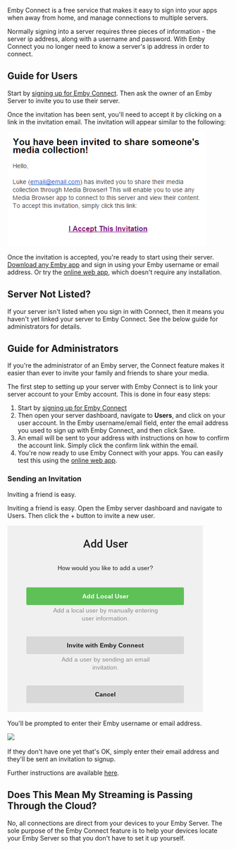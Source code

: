 Emby Connect is a free service that makes it easy to sign into your apps when away from home, and manage connections to multiple servers.

Normally signing into a server requires three pieces of information - the server ip address, along with a username and password. With Emby Connect you no longer need to know a server's ip address in order to connect.

## Guide for Users

Start by [signing up for Emby Connect](http://emby.media/connect/). Then ask the owner of an Emby Server to invite you to use their server.

Once the invitation has been sent, you'll need to accept it by clicking on a link in the invitation email. The invitation will appear similar to the following:

![](images/server/connect1.png)

Once the invitation is accepted, you're ready to start using their server. [Download any Emby app](http://emby.media/download) and sign in using your Emby username or email address. Or try the [online web app](http://app.emby.media), which doesn't require any installation.

## Server Not Listed?

If your server isn't listed when you sign in with Connect, then it means you haven't yet linked your server to Emby Connect. See the below guide for administrators for details.

## Guide for Administrators

If you're the administrator of an Emby server, the Connect feature makes it easier than ever to invite your family and friends to share your media.

The first step to setting up your server with Emby Connect is to link your server account to your Emby account. This is done in four easy steps:

1. Start by [signing up for Emby Connect](http://emby.media/connect/)
2. Then open your server dashboard, navigate to **Users**, and click on your user account. In the Emby username/email field, enter the email address you used to sign up with Emby Connect, and then click Save.
3. An email will be sent to your address with instructions on how to confirm the account link. Simply click the confirm link within the email.
4. You're now ready to use Emby Connect with your apps. You can easily test this using the [online web app](http://app.emby.media).

### Sending an Invitation

Inviting a friend is easy. 

Inviting a friend is easy. Open the Emby server dashboard and navigate to Users. Then click the + button to invite a new user.

![](images/server/users8.png)

You'll be prompted to enter their Emby username or email address. 

![](images/server/users8-2.png)

If they don't have one yet that's OK, simply enter their email address and they'll be sent an invitation to signup.

Further instructions are available [here](Users#adding-a-user).

## Does This Mean My Streaming is Passing Through the Cloud?

No, all connections are direct from your devices to your Emby Server. The sole purpose of the Emby Connect feature is to help your devices locate your Emby Server so that you don't have to set it up yourself.